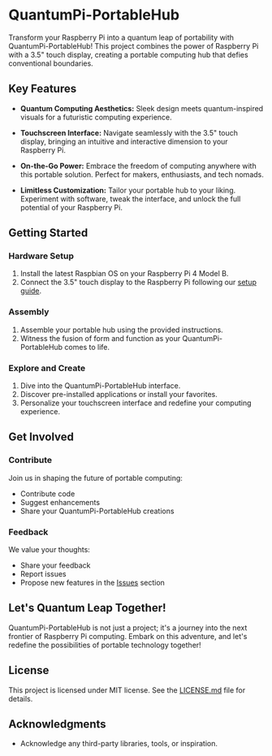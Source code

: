 # QuantumPi-PortableHub

Transform your Raspberry Pi into a quantum leap of portability with QuantumPi-PortableHub! This project combines the power of Raspberry Pi with a 3.5" touch display, creating a portable computing hub that defies conventional boundaries.

## Key Features

- **Quantum Computing Aesthetics:** Sleek design meets quantum-inspired visuals for a futuristic computing experience.

- **Touchscreen Interface:** Navigate seamlessly with the 3.5" touch display, bringing an intuitive and interactive dimension to your Raspberry Pi.

- **On-the-Go Power:** Embrace the freedom of computing anywhere with this portable solution. Perfect for makers, enthusiasts, and tech nomads.

- **Limitless Customization:** Tailor your portable hub to your liking. Experiment with software, tweak the interface, and unlock the full potential of your Raspberry Pi.

## Getting Started

### Hardware Setup

1. Install the latest Raspbian OS on your Raspberry Pi 4 Model B.
2. Connect the 3.5" touch display to the Raspberry Pi following our [setup guide](link-to-setup-guide).

### Assembly

1. Assemble your portable hub using the provided instructions.
2. Witness the fusion of form and function as your QuantumPi-PortableHub comes to life.

### Explore and Create

1. Dive into the QuantumPi-PortableHub interface.
2. Discover pre-installed applications or install your favorites.
3. Personalize your touchscreen interface and redefine your computing experience.

## Get Involved

### Contribute

Join us in shaping the future of portable computing:

- Contribute code
- Suggest enhancements
- Share your QuantumPi-PortableHub creations

### Feedback

We value your thoughts:

- Share your feedback
- Report issues
- Propose new features in the [Issues](https://github.com/niladrigithub/quantumpi-portablehub/issues/1) section

## Let's Quantum Leap Together!

QuantumPi-PortableHub is not just a project; it's a journey into the next frontier of Raspberry Pi computing. Embark on this adventure, and let's redefine the possibilities of portable technology together!

## License

This project is licensed under MIT license. See the [LICENSE.md](link-to-license-file) file for details.

## Acknowledgments

- Acknowledge any third-party libraries, tools, or inspiration.
